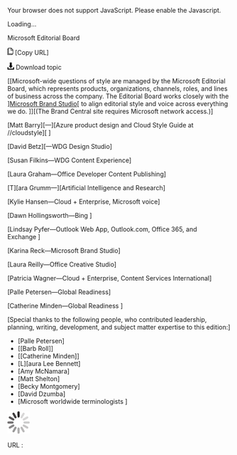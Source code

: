 Your browser does not support JavaScript. Please enable the Javascript.

Loading...

Microsoft Editorial Board

![Copy URL](editorial-board_files/Copy.png) [Copy URL]

![Download](editorial-board_files/Download.png)
Download topic

[[Microsoft-wide questions of style are managed by the Microsoft Editorial Board, which represents products, organizations, channels, roles, and lines of business across the company. The Editorial Board works closely with the ][Microsoft Brand Studio](https://microsoft.sharepoint.com/teams/BrandCentral/ "Brand Central portal")[ to align editorial style and voice across everything we do. ]][(The Brand Central site requires Microsoft network access.)]

[Matt Barry][—][Azure product design and Cloud Style Guide at //cloudstyle][ ]

[David Betz][—WDG Design Studio]

[Susan Filkins—WDG Content Experience]

[Laura Graham—Office Developer Content Publishing]

[T][ara Grumm—][Artificial Intelligence and Research]

[Kylie Hansen—Cloud + Enterprise, Microsoft voice]

[Dawn Hollingsworth—Bing ]

[Lindsay Pyfer—Outlook Web App, Outlook.com, Office 365, and Exchange ]

[Karina Reck—Microsoft Brand Studio]

[Laura Reilly—Office Creative Studio]

[Patricia Wagner—Cloud + Enterprise, Content Services International]

[Palle Petersen—Global Readiness]

[Catherine Minden—Global Readiness ]

[Special thanks to the following people, who contributed leadership, planning, writing, development, and subject matter expertise to this edition:]

-   [Palle Petersen]
-   [[Barb Roll]]
-   [[Catherine Minden]]
-   [L][aura Lee Bennett]
-   [Amy McNamara]
-   [Matt Shelton]
-   [Becky Montgomery]
-   [David Dzumba]
-   [Microsoft worldwide terminologists ]

![In progress](editorial-board_files/activity-large.gif)

URL :


